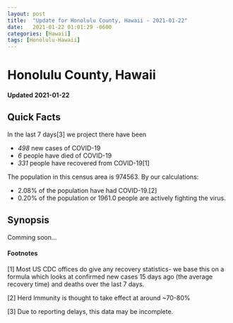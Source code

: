 ```yaml
---
layout: post
title:  "Update for Honolulu County, Hawaii - 2021-01-22"
date:   2021-01-22 01:01:29 -0600
categories: [Hawaii]
tags: [Honolulu-Hawaii]
---
```


# Honolulu County, Hawaii
#### Updated 2021-01-22

## Quick Facts

In the last 7 days[3] we project there have been
- *498* new cases of COVID-19
- *6* people have died of COVID-19
- *331* people have recovered from COVID-19[1]

The population in this census area is 974563. By our calculations:
- 2.08% of the population have had COVID-19.[2]
- 0.20% of the population or 1961.0 people are actively fighting the virus.

## Synopsis

Comming soon...


#### Footnotes

[1] Most US CDC offices do give any recovery statistics- we base this on a formula which looks at confirmed new cases
15 days ago (the average recovery time) and deaths over the last 7 days.

[2] Herd Immunity is thought to take effect at around ~70-80%

[3] Due to reporting delays, this data may be incomplete.
 
    
